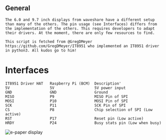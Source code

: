 ## General

    The 6.0 and 9.7 inch displays from waveshare have a different setup than many of the others. The pin usage (see Interfaces) differs from the implementation of the others. This requires developers to adapt their drivers. At the moment, there are only few resources to find.

    This script is fetched from @GregDMeyer https://github.com/GregDMeyer/IT8951 who implemented an IT8951 driver in python3. All kudos go to him!


# Interfaces
    IT8951 Driver HAT   Raspberry Pi (BCM)	Description'
    5V                  5V	                5V power input
    GND 	            GND             	Ground
    MISO	            P9	                MISO Pin of SPI
    MOSI	            P10	                MOSI Pin of SPI
    SCK	                P11	                SCK Pin of SPI
    CS	                P8 	                Chip selection of SPI (Low active)
    RST	                P17	                Reset pin (Low active)
    HRDY	            P24	                Busy stats pin (Low when busy)

![e-paper display](http://www.waveshare.com/img/devkit/general/e-Paper-Modules-CMP.jpg)
